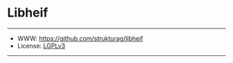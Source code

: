 # Libheif

-----------------

- WWW: https://github.com/strukturag/libheif
- License: [LGPLv3][1]

-----------------

[1]: https://www.gnu.org/licenses/lgpl.txt